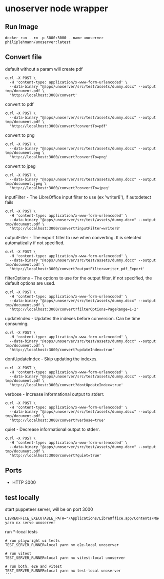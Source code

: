 # unoserver node wrapper

## Run Image

```
docker run --rm -p 3000:3000 --name unoserver philiplehmann/unoserver:latest
```

## Convert file

default without a param will create pdf
```
curl -X POST \
  -H 'content-type: application/x-www-form-urlencoded' \
  --data-binary "@apps/unoserver/src/test/assets/dummy.docx" --output tmp/document.pdf \
  'http://localhost:3000/convert'
```

convert to pdf
```
curl -X POST \
  --data-binary "@apps/unoserver/src/test/assets/dummy.docx" --output tmp/document.pdf \
  'http://localhost:3000/convert?convertTo=pdf'
```

convert to png
```
curl -X POST \
  --data-binary "@apps/unoserver/src/test/assets/dummy.docx" --output tmp/document.png \
  'http://localhost:3000/convert?convertTo=png'
```

convert to jpeg
```
curl -X POST \
  --data-binary "@apps/unoserver/src/test/assets/dummy.docx" --output tmp/document.jpeg \
  'http://localhost:3000/convert?convertTo=jpeg'
```

inputFilter - The LibreOffice input filter to use (ex 'writer8'), if autodetect fails
```
curl -X POST \
  -H 'content-type: application/x-www-form-urlencoded' \
  --data-binary "@apps/unoserver/src/test/assets/dummy.docx" --output tmp/document.pdf \
  'http://localhost:3000/convert?inputFilter=writer8'
```

outputFilter - The export filter to use when converting. It is selected automatically if not specified.
```
curl -X POST \
  -H 'content-type: application/x-www-form-urlencoded' \
  --data-binary "@apps/unoserver/src/test/assets/dummy.docx" --output tmp/document.pdf \
  'http://localhost:3000/convert?outputFilter=writer_pdf_Export'
```

filterOptions - The options to use for the output filter, if not specified, the default options are used.
```
curl -X POST \
  -H 'content-type: application/x-www-form-urlencoded' \
  --data-binary "@apps/unoserver/src/test/assets/dummy.docx" --output tmp/document.pdf \
  'http://localhost:3000/convert?filterOptions=PageRange=1-2'
```

updateIndex - Updates the indexes before conversion. Can be time consuming.
```
curl -X POST \
  -H 'content-type: application/x-www-form-urlencoded' \
  --data-binary "@apps/unoserver/src/test/assets/dummy.docx" --output tmp/document.pdf \
  'http://localhost:3000/convert?updateIndex=true'
```

dontUpdateIndex - Skip updating the indexes.
```
curl -X POST \
  -H 'content-type: application/x-www-form-urlencoded' \
  --data-binary "@apps/unoserver/src/test/assets/dummy.docx" --output tmp/document.pdf \
  'http://localhost:3000/convert?dontUpdateIndex=true'
```


verbose - Increase informational output to stderr.
```
curl -X POST \
  -H 'content-type: application/x-www-form-urlencoded' \
  --data-binary "@apps/unoserver/src/test/assets/dummy.docx" --output tmp/document.pdf \
  'http://localhost:3000/convert?verbose=true'
```


quiet - Decrease informational output to stderr.
```
curl -X POST \
  -H 'content-type: application/x-www-form-urlencoded' \
  --data-binary "@apps/unoserver/src/test/assets/dummy.docx" --output tmp/document.pdf \
  'http://localhost:3000/convert?quiet=true'
```

## Ports

- HTTP 3000


## test locally

start puppeteer server, will be on port 3000
```
LIBREOFFICE_EXECUTABLE_PATH="/Applications/LibreOffice.app/Contents/MacOS/soffice" yarn nx serve unoserver
```

run *-local tests
```
# run playwright ui tests
TEST_SERVER_RUNNER=local yarn nx e2e-local unoserver

# run vitest
TEST_SERVER_RUNNER=local yarn nx vitest-local unoserver

# run both, e2e and vitest
TEST_SERVER_RUNNER=local yarn nx test-local unoserver
´´´
